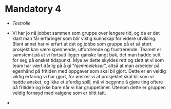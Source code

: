 # Mandatory 4

* *Testrolle*

* Vi har jo nå jobbet sammen som gruppe over lengere tid, og da er det klart man får erfaringer som blir viktig kunnskap
for videre utvikling. Blant annet har vi erfart at det og jobbe som gruppe på et så stort prosjekt kan være spennende, 
utfordrende og frustrerende. Teamet er samstemt på at vi fortsatt ligger ganske langt bak, det man hadde sett for seg på 
ønsket tidspunkt. Mye av dette skyldes rett og slett at vi som team har vært dårlig på å gi "*hjemmelekser*", altså at man 
arbeider på egenhånd på fritiden med oppgaver som skal bli gjort. Dette er en veldig viktig erfaring vi har gjort, for 
ønsker vi at prosjektet skal bli som vi hadde ønsket, og ikke et uferdig spill, må vi begynne å gjøre ting oftere på fritiden
og ikke bare når vi har gruppetimer. Utenom dette er gruppen veldig fornøyd med valgene som er blitt tatt. 

* 